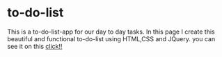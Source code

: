 # to-do-list
This is a to-do-list-app for our day to day tasks.
In this page I create this beautiful and functional to-do-list using HTML,CSS and JQuery.
you can see it on this
[click!!](https://bharti-kumath.github.io/to-do-list)
